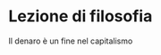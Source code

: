 # Lezione di filosofia


Il denaro è un fine nel capitalismo
<!--stackedit_data:
eyJoaXN0b3J5IjpbMTkyNDEwNzAzOF19
-->